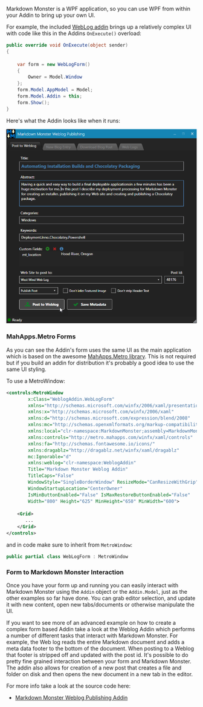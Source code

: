 ﻿Markdown Monster is a WPF application, so you can use WPF from within your Addin to bring up your own UI.

For example, the included <a href="https://github.com/rickstrahl/markdownmonster/blob/master/addins/weblogaddin/weblogaddin.cs" target="top">WebLog addin</a> brings up a relatively complex UI with code like this in the Addins `OnExecute()` overload:

```csharp
public override void OnExecute(object sender)
{
    
    var form = new WebLogForm()
    {
        Owner = Model.Window
    };
    form.Model.AppModel = Model;
    form.Model.Addin = this;                       
    form.Show();                       
}
```
Here's what the Addin looks like when it runs:

![](/images/WebLogAddIn.png)


### MahApps.Metro Forms
As you can see the Addin's form uses the same UI as the main application which is based on the awesome <a href="https://github.com/mahapps/mahapps.metro" target="top">MahApps.Metro library</a>. This is not required but if you build an addin for distribution it's probably a good idea to use the same UI styling.

To use a MetroWindow:

```xml
<controls:MetroWindow 
        x:Class="WeblogAddin.WebLogForm"
        xmlns="http://schemas.microsoft.com/winfx/2006/xaml/presentation"
        xmlns:x="http://schemas.microsoft.com/winfx/2006/xaml"
        xmlns:d="http://schemas.microsoft.com/expression/blend/2008"
        xmlns:mc="http://schemas.openxmlformats.org/markup-compatibility/2006"
        xmlns:local="clr-namespace:MarkdownMonster;assembly=MarkdownMonster"
        xmlns:controls="http://metro.mahapps.com/winfx/xaml/controls"
        xmlns:fa="http://schemas.fontawesome.io/icons/"
        xmlns:dragablz="http://dragablz.net/winfx/xaml/dragablz"
        mc:Ignorable="d"        
        xmlns:weblog="clr-namespace:WeblogAddin"
        Title="Markdown Monster Weblog Addin" 
        TitleCaps="False"   
        WindowStyle="SingleBorderWindow" ResizeMode="CanResizeWithGrip"                      
        WindowStartupLocation="CenterOwner" 
        IsMinButtonEnabled="False" IsMaxRestoreButtonEnabled="False"                       
        Width="800" Height="625" MinHeight="650" MinWidth="600">

    <Grid>
       ...
    </Grid>
</controls>    
```

and in code make sure to inherit from `MetroWindow`:

```csharp
public partial class WebLogForm : MetroWindow
```

### Form to Markdown Monster Interaction
Once you have your form up and running you can easily interact with Markdown Monster using the `Addin` object or the `Addin.Model`, just as the other examples so far have done. You can grab editor selection, and update it with new content, open new tabs/documents or otherwise manipulate the UI.

If you want to see more of an advanced example on how to create a complex form based Addin take a look at the Weblog Addin which performs a number of different tasks that interact with Markdown Monster. For example, the Web log reads the entire Markdown document and adds a meta data footer to the bottom of the document. When posting to a Weblog that footer is stripped off and updated with the post id. It's possible to do pretty fine grained interaction between your form and Markdown Monster. The addin also allows for creation of a new post that creates a file and folder on disk and then opens the new document in a new tab in the editor.

For more info take a look at the source code here:

* <a href="https://github.com/RickStrahl/MarkdownMonster/tree/master/AddIns/WebLogAddin" target="top">Markdown Monster Weblog Publishing Addin</a>